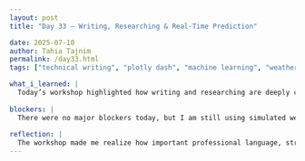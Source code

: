 ```yaml
---
layout: post
title: "Day 33 – Writing, Researching & Real-Time Prediction"

date: 2025-07-10
author: Tahia Tajnim
permalink: /day33.html
tags: ["technical writing", "plotly dash", "machine learning", "weather analysis"]   

what_i_learned: |
  Today’s workshop highlighted how writing and researching are deeply connected in technical fields. I learned about the structure and key sections of a formal IEEE-style technical paper, especially the importance of clarity, accuracy, and completeness. The idea that writing can serve both as a roadmap and a vehicle for communicating research was especially insightful. I also learned to identify research gaps from literature, and how outlining, brainstorming, and team discussions can strengthen the final output. Additionally, I continued working on my Plotly Dash dashboard for flight delay prediction. I refined the output display, which now combines real-time weather impact scoring with historical delay patterns for more informative results.
  
blockers: |  
  There were no major blockers today, but I am still using simulated weather data instead of a real API, which slightly limits real-world testing. I need to get an OpenWeatherMap API key and finalize the input validations for unexpected airport codes.
  
reflection: |
  The workshop made me realize how important professional language, structure, and ethical writing are for technical credibility. I found the checklist on technical communication (PEACC: Professionalism, Ethicality, Accuracy, Clarity, Completeness) very helpful and will apply it to my final project report. It also reminded me to avoid passive reading—now I approach articles by looking for the research gap, method, and results to guide my own work. My dashboard work today felt rewarding. Seeing it predict and explain flight delays dynamically felt like a real application of AI. Combining weather and flight data to generate clear, actionable output aligns perfectly with what the workshop taught: that good research must be both informative and usable.
---
```

